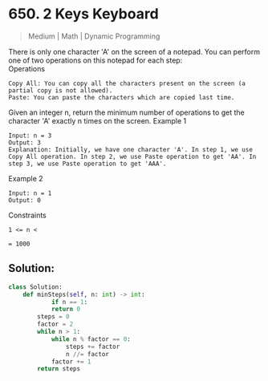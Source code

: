 # 650. 2 Keys Keyboard

> Medium | Math | Dynamic Programming

There is only one character 'A' on the screen of a notepad. You can perform one of two operations on this notepad for each step: <br>
Operations

    Copy All: You can copy all the characters present on the screen (a partial copy is not allowed).
    Paste: You can paste the characters which are copied last time.

Given an integer n, return the minimum number of operations to get the character 'A' exactly n times on the screen.
Example 1

    Input: n = 3
    Output: 3
    Explanation: Initially, we have one character 'A'. In step 1, we use Copy All operation. In step 2, we use Paste operation to get 'AA'. In step 3, we use Paste operation to get 'AAA'.

Example 2

    Input: n = 1
    Output: 0

Constraints

    1 <= n <

    = 1000

## Solution:

```python
class Solution:
    def minSteps(self, n: int) -> int:
            if n == 1:
            return 0
        steps = 0
        factor = 2
        while n > 1:
            while n % factor == 0:
                steps += factor
                n //= factor
            factor += 1
        return steps